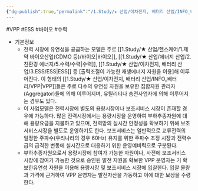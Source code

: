 ```yaml
---
{"dg-publish":true,"permalink":"/1.Study/★ 산업/이차전지, 배터리 산업/INFO_배터리/유연성 공급 모델/","created":"2024-11-20T21:02:27.697+09:00","updated":"2025-06-03T20:07:21.564+09:00"}
---
```


#VPP #ESS #바이오 #수력 

- 기본정보
	- 전력 시장에 유연성을 공급하는 모델은 주로 [[1.Study/★ 산업/헬스케어/1.제약 바이오산업(CDMO 등)/바이오\|바이오]], [[1.Study/★ 산업/에너지 산업/2.친환경 에너지/5.수력/수력\|수력]], [[1.Study/★ 산업/이차전지, 배터리 산업/3.ESS/ESS\|ESS]] 등 [출력조절이 가능한 재생에너지 자원을 이용]해 이루어진다. 이 형태의 [[1.Study/★ 산업/이차전지, 배터리 산업/INFO_배터리/VPP\|VPP]]들은 주로 다수의 유연성 자원을 보유한 집합자원 관리자(Aggregator)들에 의해 이루어지며, 유틸리티나 송전사업자에 의해 이루어지는 경우도 있다.
	- 이 사업모델은 전력시장에 별도의 용량시장이나 보조서비스 시장이 존재할 경우에 가능하다. 많은 전력시장에서는 용량시장을 운영하여 부하추종자원에 대해 용량요금을 지불하고 있으며, 전력망의 실시간 안정성을 확보하기 위해 보조서비스시장을 별도로 운영하기도 한다. 보조서비스는 일반적으로 교류전력의 일정한 주파수(우리나라의 경우 60Hz) 유지를 위한 주파수 조정 시장과 전력수급의 급격한 변동에 실시간으로 대응하기 위한 운영예비력으로 구분된다.
	- 부하추종자원으로서 용량시장에 참여가 가능한 자원이나, 사전에 보조서비스 시장에 참여가 가능한 것으로 승인된 발전 자원을 확보한 VPP 운영자는 기 확보한유연성 자원을 이용해 용량시장 및 보조서비스 시장에 입찰한다. 입찰 물량과 가격에 근거하여 VPP 운영자는 발전자산을 가동하고 이에 대한 보상을 수령한다.
